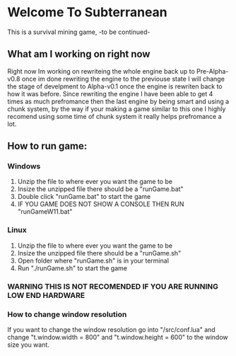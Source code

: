 # Welcome To Subterranean
This is a survival mining game, -to be continued-

## What am I working on right now
Right now Im working on rewriteing the whole engine back up to Pre-Alpha-v0.8 once im done rewriting the engine to the previouse state I will change the stage of develpment to Alpha-v0.1 once the engine is rewriten back to how it was before.
Since rewriting the engine I have been able to get 4 times as much prefromance then the last engine by being smart and using a chunk system, by the way if your making a game similar to this one I highly recomend using some time of chunk system it really helps prefromance a lot.

## How to run game:
### Windows
1. Unzip the file to where ever you want the game to be
2. Insize the unzipped file there should be a "runGame.bat"
3. Double click "runGame.bat" to start the game
4. IF YOU GAME DOES NOT SHOW A CONSOLE THEN RUN "runGameW11.bat"
### Linux
1. Unzip the file to where ever you want the game to be
2. Insize the unzipped file there should be a "runGame.sh"
3. Open folder where "runGame.sh" is in your terminal
4. Run "./runGame.sh" to start the game
### WARNING THIS IS NOT RECOMENDED IF YOU ARE RUNNING LOW END HARDWARE
### How to change window resolution
If you want to change the window resolution go into "/src/conf.lua" and change "t.window.width = 800" and "t.window.height = 600" to the window size you want.
